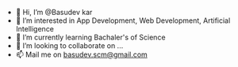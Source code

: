 - 👋 Hi, I’m @Basudev kar
- 👀 I’m interested in App Development, Web Development, Artificial Intelligence
- 🌱 I’m currently learning Bachaler's of Science
- 💞️ I’m looking to collaborate on ...
- 📫 Mail me on basudev.scm@gmail.com

<!---
Basudev2806/Basudev2806 is a ✨ special ✨ repository because its `README.md` (this file) appears on your GitHub profile.
You can click the Preview link to take a look at your changes.
--->
